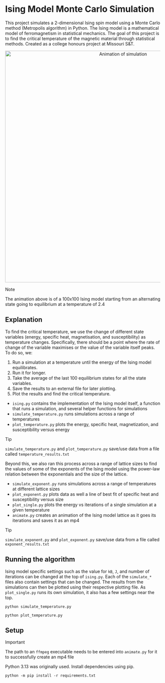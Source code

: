 # Ising Model Monte Carlo Simulation

This project simulates a 2-dimensional Ising spin model using a Monte Carlo method (Metropolis algorithm) in Python. The Ising model is a mathematical model of ferromagnetism in statistical mechanics. The goal of this project is to find the critical temperature of the magnetic material through statistical methods. Created as a college honours project at Missouri S&T.

<p align="center">
  <img src=".github/animation.gif" width="750" alt="Animation of simulation"/>
</p>

> [!NOTE]
> The animation above is of a 100x100 Ising model starting from an alternating state going to equilibrium at a temperature of 2.4

## Explanation

To find the critical temperature, we use the change of different state variables (energy, specific heat, magnetisation, and susceptibility) as temperature changes. Specifically, there should be a point where the rate of change of the variable maximises or the value of the variable itself peaks. To do so, we:

1. Run a simulation at a temperature until the energy of the Ising model equilibrates.
2. Run it for longer.
3. Take the average of the last 100 equilibrium states for all the state variables.
4. Save the results to an external file for later plotting.
5. Plot the results and find the critical temperature.

- `ising.py` contains the implementation of the Ising model itself, a function that runs a simulation, and several helper functions for simulations
- `simulate_temperature.py` runs simulations across a range of temperatures
- `plot_temperature.py` plots the energy, specific heat, magnetization, and susceptibility versus energy

> [!TIP]
> `simulate_temperature.py` and `plot_temperature.py` save/use data from a file called `temperature_results.txt`

Beyond this, we also ran this process across a range of lattice sizes to find the values of some of the exponents of the Ising model using the power-law relation between the exponentials and the size of the lattice.

- `simulate_exponent.py` runs simulations across a range of temperatures at different lattice sizes
- `plot_exponent.py` plots data as well a line of best fit of specific heat and susceptibility versus size
- `plot_single.py` plots the energy vs iterations of a single simulation at a given temperature
- `animate.py` creates an animation of the Ising model lattice as it goes its iterations and saves it as an mp4

> [!TIP]
> `simulate_exponent.py` and `plot_exponent.py` save/use data from a file called `exponent_results.txt`

## Running the algorithm

Ising model specific settings such as the value for `kB`, `J`, and number of iterations can be changed at the top of `ising.py`. Each of the `simulate_*` files also contain settings that can be changed. The results from the simulations can then be plotted using their respective plotting file. As `plot_single.py` runs its own simulation, it also has a few settings near the top.

```shell
python simulate_temperature.py
```

```shell
python plot_temperature.py
```

## Setup

> [!IMPORTANT]  
> The path to an `ffmpeg` executable needs to be entered into `animate.py` for it to successfully create an mp4 file

Python 3.13 was originally used. Install dependencies using pip.

```shell
python -m pip install -r requirements.txt
```
